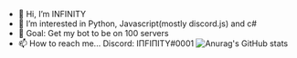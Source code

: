 - 👋 Hi, I’m INFINITY
- 👀 I’m interested in Python, Javascript(mostly discord.js) and c#
- 🌱 Goal: Get my bot to be on 100 servers
- 📫 How to reach me... Discord: IПFIПITY#0001
![Anurag's GitHub stats](https://github-readme-stats.vercel.app/api?username=pwnyy-YMC&show_icons=true&theme=dracula)
<!---
pwnyy-YMC/pwnyy-YMC is a ✨ special ✨ repository because its `README.md` (this file) appears on your GitHub profile.
You can click the Preview link to take a look at your changes.
--->
